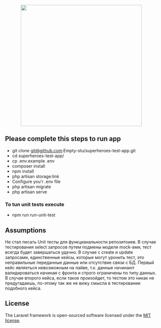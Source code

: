 <p align="center"><img src="https://res.cloudinary.com/dtfbvvkyp/image/upload/v1566331377/laravel-logolockup-cmyk-red.svg" width="400"></p>

## Please complete this steps to run app

- git clone git@github.com:Empty-stu/superheroes-test-app.git
- cd superheroes-test-app/
- cp .env.example .env
- composer install
- npm install
- php artisan storage:link
- Configure you'r .env file
- php artisan migrate
- php artisan serve

### To tun unit tests execute

- npm run run-unit-test

## Assumptions
Не стал писать Unit тесты для функцианальности репозитоиев.
В случае тестирования select запросов путем подмены модели mock-ами, 
тест всегда будет завершаться удачно. 
В случае с create и update запросами, единственные кейсы, которые могут уронить тест,
это неправильные переданные данные или отсутствие связи с БД. Первый кейс являеться невозможным
на лайве, т.к. данные начинают валидироваться начиная с фронта и строго ограничены по типу данных.
В случае второго кейса, если такое произойдет, то тестом это никак не предугадаешь, по-этому так же
не вижу смысла в тестировании подобного кейса.  
## License

The Laravel framework is open-sourced software licensed under the [MIT license](https://opensource.org/licenses/MIT).
